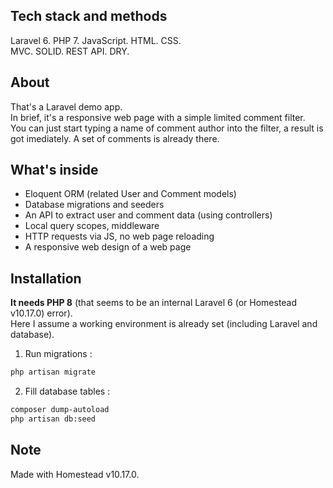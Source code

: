 ## Tech stack and methods
Laravel 6. PHP 7. JavaScript. HTML. CSS.</br>
MVC. SOLID. REST API. DRY.</br>
## About
That's a Laravel demo app.</br>
In brief, it's a responsive web page with a simple limited comment filter.</br>
You can just start typing a name of comment author into the filter, a result is got imediately. A set of comments is already there.</br>
## What's inside
- Eloquent ORM (related User and Comment models)
- Database migrations and seeders
- An API to extract user and comment data (using controllers)
- Local query scopes, middleware
- HTTP requests via JS, no web page reloading
- A responsive web design of a web page
## Installation
**It needs PHP 8** (that seems to be an internal Laravel 6 (or Homestead v10.17.0) error).</br>
Here I assume a working environment is already set (including Laravel and database).</br>
1. Run migrations :
```sh
php artisan migrate
```
2. Fill database tables : 
```sh
composer dump-autoload
php artisan db:seed
```
## Note
Made with Homestead v10.17.0.